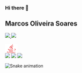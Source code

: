 <!--
**marcosoliveirasoares94/marcosoliveirasoares94** is a ✨ _special_ ✨ repository because its `README.md` (this file) appears on your GitHub profile.

Here are some ideas to get you started:

- 🔭 I’m currently working on ...
- 🌱 I’m currently learning ...
- 👯 I’m looking to collaborate on ...
- 🤔 I’m looking for help with ...
- 💬 Ask me about ...
- 📫 How to reach me: ...
- 😄 Pronouns: ...
- ⚡ Fun fact: ...
-->
### Hi there 👋
## Marcos Oliveira Soares
 <div>
  <a href="https://github.com/marcosoliveirasoares94">
  <img height="180em" src="https://github-readme-stats.vercel.app/api?username=marcosoliveirasoares94&show_icons=true&theme=dark&include_all_commits=true&count_private=true"/>
  <img height="180em" src="https://github-readme-stats.vercel.app/api/top-langs/?username=marcosoliveirasoares94&layout=compact&langs_count=7&theme=dark"/>
</div>
 
<div style="display: inline_block"><br>
  <img align="center" alt="Almeida-Java" height="30" width="40" src="https://raw.githubusercontent.com/devicons/devicon/master/icons/java/java-plain.svg">
</div>

  <div> 
    <a href="https://www.instagram.com/marcosoliveirasoares94/" target="_blank"><img src="https://img.shields.io/badge/-Instagram-%23E4405F?style=for-the-badge&logo=instagram&logoColor=white" target="_blank"></a> 	
   <a href = "mailto:marcosoliveirasoares94@gmail.com"><img src="https://img.shields.io/badge/-Gmail-%23333?style=for-the-badge&logo=gmail&logoColor=white" target="_blank"></a>
  <a href="https://www.linkedin.com/in/marcosoliveirasoares94" target="_blank"><img src="https://img.shields.io/badge/-LinkedIn-%230077B5?style=for-the-badge&logo=linkedin&logoColor=white" target="_blank"></a> 
 
  ![Snake animation](https://github.com/marcosoliveirasoares94/marcosoliveirasoares94/blob/output/github-contribution-grid-snake.svg)
 
</div>
